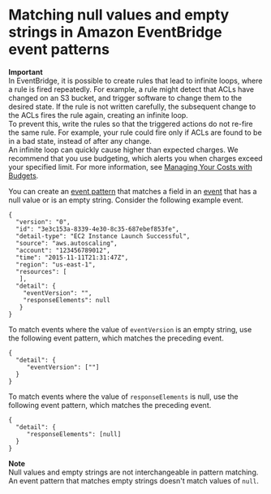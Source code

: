 # Matching null values and empty strings in Amazon EventBridge event patterns<a name="eb-event-patterns-null-values"></a>

**Important**  
In EventBridge, it is possible to create rules that lead to infinite loops, where a rule is fired repeatedly\. For example, a rule might detect that ACLs have changed on an S3 bucket, and trigger software to change them to the desired state\. If the rule is not written carefully, the subsequent change to the ACLs fires the rule again, creating an infinite loop\.  
To prevent this, write the rules so that the triggered actions do not re\-fire the same rule\. For example, your rule could fire only if ACLs are found to be in a bad state, instead of after any change\.   
An infinite loop can quickly cause higher than expected charges\. We recommend that you use budgeting, which alerts you when charges exceed your specified limit\. For more information, see [Managing Your Costs with Budgets](https://docs.aws.amazon.com/awsaccountbilling/latest/aboutv2/budgets-managing-costs.html)\.

You can create an [event pattern](eb-event-patterns.md) that matches a field in an [event](eb-events.md) that has a null value or is an empty string\. Consider the following example event\.

```
{
  "version": "0",
  "id": "3e3c153a-8339-4e30-8c35-687ebef853fe",
  "detail-type": "EC2 Instance Launch Successful",
  "source": "aws.autoscaling",
  "account": "123456789012",
  "time": "2015-11-11T21:31:47Z",
  "region": "us-east-1",
  "resources": [
   ],
  "detail": {
    "eventVersion": "",
    "responseElements": null
   }
}
```

To match events where the value of `eventVersion` is an empty string, use the following event pattern, which matches the preceding event\.

```
{
  "detail": {
     "eventVersion": [""]
  }
}
```

To match events where the value of `responseElements` is null, use the following event pattern, which matches the preceding event\.

```
{
  "detail": {
     "responseElements": [null]
  }
}
```

**Note**  
Null values and empty strings are not interchangeable in pattern matching\. An event pattern that matches empty strings doesn't match values of `null`\.